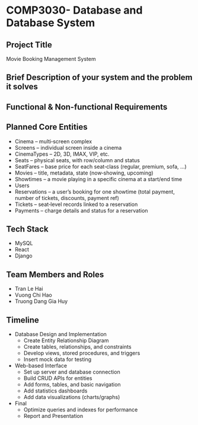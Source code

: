 # COMP3030- Database and Database System

## Project Title
Movie Booking Management System

## Brief Description of your system and the problem it solves

## Functional & Non-functional Requirements

## Planned Core Entities
- Cinema – multi‑screen complex
- Screens – individual screen inside a cinema
- CinemaTypes – 2D, 3D, IMAX, VIP, etc.
- Seats – physical seats, with row/column and status
- SeatFares – base price for each seat‑class (regular, premium, sofa, …)
- Movies – title, metadata, state (now‑showing, upcoming)
- Showtimes – a movie playing in a specific cinema at a start/end time
- Users
- Reservations – a user’s booking for one showtime (total payment, number of tickets, discounts, payment ref)
- Tickets – seat‑level records linked to a reservation
- Payments – charge details and status for a reservation

## Tech Stack
- MySQL
- React
- Django

## Team Members and Roles
- Tran Le Hai
- Vuong Chi Hao
- Truong Dang Gia Huy

## Timeline
- Database Design and Implementation
  - Create Entity Relationship Diagram
  - Create tables, relationships, and constraints
  - Develop views, stored procedures, and triggers
  - Insert mock data for testing
- Web-based Interface
  - Set up server and database connection
  - Build CRUD APIs for entities
  - Add forms, tables, and basic navigation
  - Add statistics dashboards
  - Add data visualizations (charts/graphs)
- Final
  - Optimize queries and indexes for performance
  - Report and Presentation
